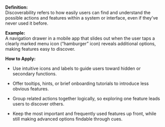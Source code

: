 **Definition:**  
Discoverability refers to how easily users can find and understand the possible actions and features within a system or interface, even if they’ve never used it before.

**Example:**  
A navigation drawer in a mobile app that slides out when the user taps a clearly marked menu icon (“hamburger” icon) reveals additional options, making features easy to discover.

**How to Apply:**

- Use intuitive icons and labels to guide users toward hidden or secondary functions.
    
- Offer tooltips, hints, or brief onboarding tutorials to introduce less obvious features.
    
- Group related actions together logically, so exploring one feature leads users to discover others.
    
- Keep the most important and frequently used features up front, while still making advanced options findable through cues.